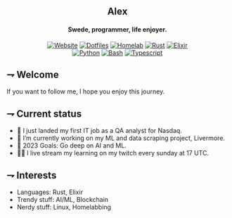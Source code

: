 <div align="center">

## Alex
#### Swede, programmer, life enjoyer.

[![Website](https://img.shields.io/badge/Website-grey.svg?style=for-the-badge&logoColor=white&logo=googleearth)][Website]
[![Dotfiles](https://img.shields.io/badge/.dotfiles-181717.svg?style=for-the-badge&logoColor=white&logo=git)][Dotfiles]
[![Homelab](https://img.shields.io/badge/homelab-41BDF5.svg?style=for-the-badge&logoColor=white&logo=homeassistant)][Homelab]
[![Rust](https://img.shields.io/badge/Rust-orange.svg?style=for-the-badge&logoColor=white&logo=rust)][Rust]
[![Elixir](https://img.shields.io/badge/Elixir-purple.svg?style=for-the-badge&logoColor=white&logo=elixir)][Elixir]
 <br />
[![Python](https://img.shields.io/badge/Python-3776AB.svg?style=for-the-badge&logoColor=white&logo=python)][Python]
[![Bash](https://img.shields.io/badge/Bash-4EAA25.svg?style=for-the-badge&logoColor=white&logo=gnubash)][Bash]
[![Typescript](https://img.shields.io/badge/Typescript-3178C6.svg?style=for-the-badge&logoColor=white&logo=typescript)][Typescript]

[Website]: https://www.calexanderberg.com/
[Dotfiles]: https://github.com/21st-centuryman/.dotfiles
[Homelab]: https://github.com/21st-centuryman/Homelab
[Rust]: https://github.com/21st-centuryman/Livermore-fetch
[Elixir]: https://github.com/21st-centuryman/ID1019
[Python]: https://github.com/21st-centuryman/Livermore-analyze
[Bash]: https://github.com/21st-centuryman/macoser
[Typescript]: https://github.com/21st-centuryman/II1302

</div>

## ⇁  Welcome
If you want to follow me, I hope you enjoy this journey.

## ⇁  Current status
- 🔭 I just landed my first IT job as a QA analyst for Nasdaq.
- 🌱 I’m currently working on my ML and data scraping project, Livermore.
- 🥅 2023 Goals: Go deep on AI and ML.
- 👨‍💻 I live stream my learning on my twitch every sunday at 17 UTC.

## ⇁  Interests
- Languages: Rust, Elixir
- Trendy stuff: AI/ML, Blockchain
- Nerdy stuff: Linux, Homelabbing
